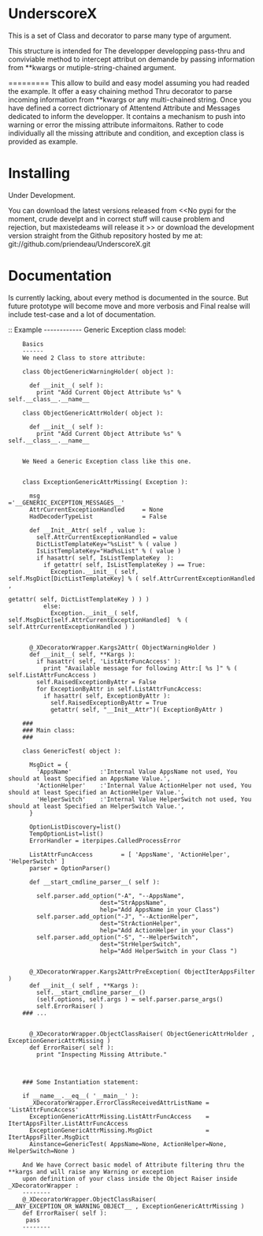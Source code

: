 UnderscoreX
===========

This is a set of Class and decorator to parse many type of argument.

This structure is intended for The developper developping pass-thru and conviviable method to 
intercept attribut on demande by passing information from **kwargs or mutiple-string-chained argument.

=========
    This allow to build and easy model assuming you had readed the example. It offer a easy chaining method
    Thru decorator to parse incoming information from **kwargs or any multi-chained string. Once you have 
    defined a correct dictrionary of Attentend Attribute and Messages dedicated to inform the developper. 
    It contains a mechanism to push into warning or error the missing attribute informaitons. Rather to
    code individually all the missing attribute and condition, and exception class is provided as example.


Installing
==========
  Under Development.
  
  You can download the latest versions released from <<No pypi for the moment, crude develpt and 
  in correct stuff will cause problem and rejection, but maxistedeams will release it >>
  or download the development version straight from the Github repository hosted by me at:
  git://github.com/priendeau/UnderscoreX.git

Documentation
=============
  Is currently lacking, about every method is documented in the source. But future prototype will
  become move and more verbosis and Final realse will include test-case and a lot of documentation.

::
		Example
		------------
		Generic Exception class model:

        Basics
        ------
        We need 2 Class to store attribute:
        
        class ObjectGenericWarningHolder( object ):
        
          def __init__( self ):
            print "Add Current Object Attribute %s" % self.__class__.__name__
        
        class ObjectGenericAttrHolder( object ):
        
          def __init__( self ):
            print "Add Current Object Attribute %s" % self.__class__.__name__
        
        
        We Need a Generic Exception class like this one.
        
        
        class ExceptionGenericAttrMissing( Exception ):
          
          msg                             ='__GENERIC_EXCEPTION_MESSAGES__'
          AttrCurrentExceptionHandled     = None
          HadDecoderTypeList              = False 
        
          def __Init__Attr( self , value ):
            self.AttrCurrentExceptionHandled = value
            DictListTemplateKey="%sList" % ( value )
            IsListTemplateKey="Had%sList" % ( value )
            if hasattr( self, IsListTemplateKey  ):
              if getattr( self, IsListTemplateKey ) == True:
                Exception.__init__( self, self.MsgDict[DictListTemplateKey] % ( self.AttrCurrentExceptionHandled ,
                                                                        getattr( self, DictListTemplateKey ) ) )
              else:
                Exception.__init__( self, self.MsgDict[self.AttrCurrentExceptionHandled]  % ( self.AttrCurrentExceptionHandled ) )
    
        
          @_XDecoratorWrapper.Kargs2Attr( ObjectWarningHolder )
          def __init__( self, **Kargs ):
            if hasattr( self, 'ListAttrFuncAccess' ):
              print "Available message for following Attr:[ %s ]" % ( self.ListAttrFuncAccess ) 
            self.RaisedExceptionByAttr = False
            for ExceptionByAttr in self.ListAttrFuncAccess:
              if hasattr( self, ExceptionByAttr ):
                self.RaisedExceptionByAttr = True
                getattr( self, "__Init__Attr")( ExceptionByAttr )

        ###
        ### Main class:
        ### 

        class GenericTest( object ):
        
          MsgDict = {
            'AppsName'        :'Internal Value AppsName not used, You should at least Specified an AppsName Value.',
            'ActionHelper'    :'Internal Value ActionHelper not used, You should at least Specified an ActionHelper Value.',
            'HelperSwitch'    :'Internal Value HelperSwitch not used, You should at least Specified an HelperSwitch Value.',
          }  

          OptionListDiscovery=list()
          TempOptionList=list()
          ErrorHandler = iterpipes.CalledProcessError

          ListAttrFuncAccess        = [ 'AppsName', 'ActionHelper', 'HelperSwitch' ]
          parser = OptionParser()

          def __start_cmdline_parser__( self ):
    
            self.parser.add_option("-A", "--AppsName",
                              dest="StrAppsName",
                              help="Add AppsName in your Class")
            self.parser.add_option("-J", "--ActionHelper",
                              dest="StrActionHelper",
                              help="Add ActionHelper in your Class")
            self.parser.add_option("-S", "--HelperSwitch",
                              dest="StrHelperSwitch",
                              help="Add HelperSwitch in your Class ")


          @_XDecoratorWrapper.Kargs2AttrPreException( ObjectIterAppsFilter )
          def __init__( self , **Kargs ):
            self.__start_cmdline_parser__()
            (self.options, self.args ) = self.parser.parse_args() 
            self.ErrorRaiser( )
        ### ...


          @_XDecoratorWrapper.ObjectClassRaiser( ObjectGenericAttrHolder , ExceptionGenericAttrMissing )
          def ErrorRaiser( self ):
            print "Inspecting Missing Attribute."



        ### Some Instantiation statement:

        if __name__.__eq__( '__main__' ):
          _XDecoratorWrapper.ErrorClassReceivedAttrListName = 'ListAttrFuncAccess'
          ExceptionGenericAttrMissing.ListAttrFuncAccess    = ItertAppsFilter.ListAttrFuncAccess
          ExceptionGenericAttrMissing.MsgDict               = ItertAppsFilter.MsgDict
          Ainstance=GenericTest( AppsName=None, ActionHelper=None, HelperSwitch=None )

        And We have Correct basic model of Attribute filtering thru the **kargs and will raise any Warning or exception
        upon definition of your class inside the Object Raiser inside _XDecoratorWrapper :
        --------
        @_XDecoratorWrapper.ObjectClassRaiser( __ANY_EXCEPTION_OR_WARNING_OBJECT__ , ExceptionGenericAttrMissing )
        def ErrorRaiser( self ):
         pass 
        --------

